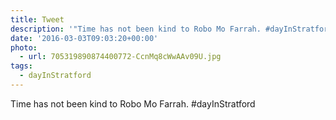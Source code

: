 ```yaml
---
title: Tweet
description: '"Time has not been kind to Robo Mo Farrah. #dayInStratford "'
date: '2016-03-03T09:03:20+00:00'
photo:
  - url: 705319890874400772-CcnMq8cWwAAv09U.jpg
tags:
  - dayInStratford
---
```

Time has not been kind to Robo Mo Farrah. #dayInStratford 
